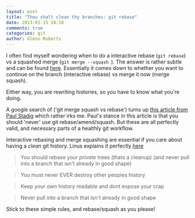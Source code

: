 ```yaml
---
layout: post
title: "Thou shalt clean thy branches: git rebase"
date: 2013-01-15 10:18
comments: true
categories: git
author: Glenn Roberts
---
```


I often find myself wondering when to do a interactive rebase (`` git rebase ``) vs a squashed merge (``git merge --squash ``). The answer is rather subtle and can be found [here](http://stackoverflow.com/questions/2427238/in-git-what-is-the-difference-between-merge-squash-and-rebase). Essentially it comes down to whether you want to continue on the branch (interactive rebase) vs merge it now (merge squash).

Either way, you are rewriting histories, so you have to know what you're
doing.

A google search of ('git merge squash vs rebase') turns up [this article
from Paul
Stadig](http://paul.stadig.name/2010/12/thou-shalt-not-lie-git-rebase-ammend.html)
which rather irks me. Paul's stance in this article is that you should
'never' use git rebase/amend/squash. But these are all perfectly valid,
and necessary parts of a healthly git workflow.

Interactive rebasing and merge squashing are essential if you care about having a *clean* git
history.  Linus explains it perfectly [here](http://lwn.net/Articles/328438/)

> You should rebase your _private_ trees (thats a cleanup) (and never
 pull into a branch that isn't already in good shape)

> You must never EVER destroy other peoples history

> Keep your own history readable and dont expose your crap

> Never pull into a branch that isn't already in good shape

Stick to these simple rules, and rebase/squash as you please!

